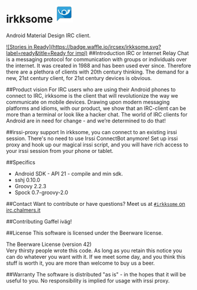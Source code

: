 irkksome ![asdf](app/src/main/res/drawable-mdpi/ic_launcher.png)
========

Android Material Design IRC client.

[![Stories in Ready](https://badge.waffle.io/ircsex/irkksome.svg?label=ready&title=Ready for impl)](http://waffle.io/ircsex/irkksome)
##Introduction
IRC or Internet Relay Chat is a messaging protocol for communication
with groups or individuals over the internet. It was created in 1988
and has been used ever since. Therefore there are a plethora of clients
with 20th century thinking. The demand for a new, 21st century client,
for 21st century devices is obvious.
 
##Product vision
For IRC users who are using their Android phones to connect to IRC,
irkksome is the client that will revolutionize the way we
communicate on mobile devices. Drawing upon modern messaging platforms
and idioms, with our product, we show that an IRC-client can be more than a 
terminal or look like a hacker chat. The world of IRC clients for Android 
are in need for change - and we’re determined to do that!

##irssi-proxy support
In irkksome, you can connect to an existing irssi session. There's no need to use Irssi ConnectBot anymore! Set up irssi proxy and hook up our magical irssi script, and you will have rich access to your irssi session from your phone or tablet.

##Specifics
- Android SDK - API 21 - compile and min sdk.
- sshj 0.10.0
- Groovy 2.2.3
- Spock 0.7-groovy-2.0

##Contact
Want to contribute or have questions? Meet us at [`#irkksome` on irc.chalmers.it](ircs://irc.chalmers.it:9999/irkksome) 

##Contributing
Gaffel iväg!

##License
This software is licensed under the Beerware license.

The Beerware License (version 42)  
Very thirsty people wrote this code.
As long as you retain this notice you can do whatever you want with it. If we meet some day, and you think this stuff is worth it, you are more than welcome to buy us a beer. 

##Warranty
The software is distributed "as is" - in the hopes that it will be useful to you. No responsibility is implied for usage with irssi proxy.
